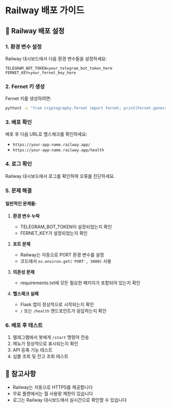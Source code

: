 # Railway 배포 가이드

## 🚀 Railway 배포 설정

### 1. 환경 변수 설정

Railway 대시보드에서 다음 환경 변수들을 설정하세요:

```
TELEGRAM_BOT_TOKEN=your_telegram_bot_token_here
FERNET_KEY=your_fernet_key_here
```

### 2. Fernet 키 생성

Fernet 키를 생성하려면:

```bash
python3 -c "from cryptography.fernet import Fernet; print(Fernet.generate_key().decode())"
```

### 3. 배포 확인

배포 후 다음 URL로 헬스체크를 확인하세요:
- `https://your-app-name.railway.app/`
- `https://your-app-name.railway.app/health`

### 4. 로그 확인

Railway 대시보드에서 로그를 확인하여 오류를 진단하세요.

### 5. 문제 해결

#### 일반적인 문제들:

1. **환경 변수 누락**
   - TELEGRAM_BOT_TOKEN이 설정되었는지 확인
   - FERNET_KEY가 설정되었는지 확인

2. **포트 문제**
   - Railway는 자동으로 PORT 환경 변수를 설정
   - 코드에서 `os.environ.get('PORT', 5000)` 사용

3. **의존성 문제**
   - requirements.txt에 모든 필요한 패키지가 포함되어 있는지 확인

4. **헬스체크 실패**
   - Flask 앱이 정상적으로 시작되는지 확인
   - `/` 또는 `/health` 엔드포인트가 응답하는지 확인

### 6. 배포 후 테스트

1. 텔레그램에서 봇에게 `/start` 명령어 전송
2. 메뉴가 정상적으로 표시되는지 확인
3. API 등록 기능 테스트
4. 심볼 조회 및 잔고 조회 테스트

## 📝 참고사항

- Railway는 자동으로 HTTPS를 제공합니다
- 무료 플랜에서는 월 사용량 제한이 있습니다
- 로그는 Railway 대시보드에서 실시간으로 확인할 수 있습니다 